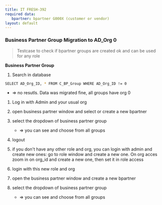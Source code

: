 ```yaml
---
title: IT FRESH-392
required data:
   bpartner: bpartner G000X (customer or vendor)
layout: default
---
```


### Business Partner Group Migration to AD_Org 0
> Testcase to check if bpartner groups are created ok and can be used for any role

**Business Partner Group**

1. Search in database 
```sh
SELECT AD_Org_ID, * FROM C_BP_Group WHERE AD_Org_ID != 0
```

* => no resutls. Data was migrated fine, all groups have org 0

1. Log in  with Admin and your usual org

2. open business partner window and select or create a new bpartner

3. select the dropdown of business partner group
	* => you can see and choose from all groups

4. logout

5. if you don't have any other role and org, you can login with admin and create new ones: go to role window and create a new one. On org acces zoom in on org_id and create a new one, then set it in role access

6. login with this new role and org

7. open the business partner window and create a new bpartner

8. select the dropdown of business partner group
	* => you can see and choose from all groups
